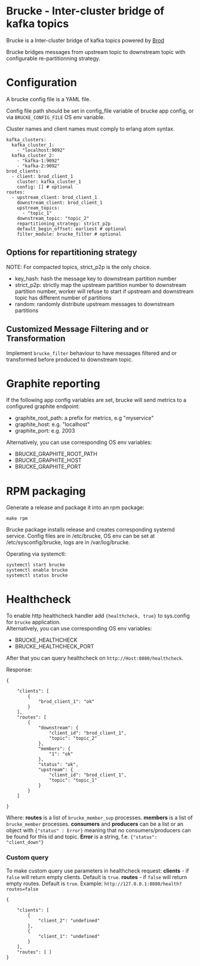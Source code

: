 # Brucke - Inter-cluster bridge of kafka topics
Brucke is a Inter-cluster bridge of kafka topics powered by [Brod](https://github.com/klarna/brod)

Brucke bridges messages from upstream topic to downstream topic with configurable re-partitionning strategy.

# Configuration

A brucke config file is a YAML file.

Config file path should be set in config_file variable of brucke app config, or via `BRUCKE_CONFIG_FILE` OS env variable.

Cluster names and client names must comply to erlang atom syntax.

    kafka_clusters:
      kafka_cluster_1:
        - "localhost:9092"
      kafka_cluster_2:
        - "kafka-1:9092"
        - "kafka-2:9092"
    brod_clients:
      - client: brod_client_1
        cluster: kafka_cluster_1
        config: [] # optional
    routes:
      - upstream_client: brod_client_1
        downstream_client: brod_client_1
        upstream_topics:
          - "topic_1"
        downstream_topic: "topic_2"
        repartitioning_strategy: strict_p2p
        default_begin_offset: earliest # optional
        filter_module: brucke_filter # optional

## Options for repartitioning strategy
NOTE: For compacted topics, strict_p2p is the only choice.

- key_hash: hash the message key to downstream partition number
- strict_p2p: strictly map the upstream partition number to downstream partition number, worker will refuse to start if
upstream and downstream topic has different number of partitions
- random: randomly distribute upstream messages to downstream partitions

## Customized Message Filtering and or Transformation

Implement `brucke_filter` behaviour to have messages filtered and or transformed before produced to downstream topic.

# Graphite reporting
If the following app config variables are set, brucke will send metrics to a configured graphite endpoint:

- graphite_root_path: a prefix for metrics, e.g "myservice"
- graphite_host: e.g. "localhost"
- graphite_port: e.g. 2003

Alternatively, you can use corresponding OS env variables:
- BRUCKE_GRAPHITE_ROOT_PATH
- BRUCKE_GRAPHITE_HOST
- BRUCKE_GRAPHITE_PORT

# RPM packaging
Generate a release and package it into an rpm package:

    make rpm

Brucke package installs release and creates corresponding systemd service. Config files are in /etc/brucke, OS env can 
be set at /etc/sysconfig/brucke, logs are in /var/log/brucke.

Operating via systemctl:

    systemctl start brucke
    systemctl enable brucke
    systemctl status brucke

# Healthcheck
To enable http healthcheck handler add `{healthcheck, true}` to sys.config for `brucke` application.  
Alternatively, you can use corresponding OS env variables:
- BRUCKE_HEALTHCHECK
- BRUCKE_HEALTHCHECK_PORT

After that you can query healthcheck on `http://Host:8080/healthcheck`.  

Response:

    {

        "clients": [
            {
                "brod_client_1": "ok"
            }
        ],
        "routes": [
            {
                "downstream": {
                    "client_id": "brod_client_1",
                    "topic": "topic_2"
                },
                "members": {
                    "1": "ok"
                },
                "status": "ok",
                "upstream": {
                    "client_id": "brod_client_1",
                    "topic": "topic_1"
                }
            }
        ]

    }
Where:
__routes__ is a list of `brucke_member_sup` processes.
__members__ is a list of `brucke_member` processes.
__consumers__ and __producers__ can be a list or an object with `{"status" : Error}` meaning that no
consumers/producers can be found for this id and topic.
__Error__ is a string, f.e. `{"status": "client_down"}`

### Custom query
To make custom query use parameters in healthcheck request:
__clients__ - if `false` will return empty clients. Default is `true`.
__routes__ - if `false` will return empty routes. Default is `true`.
Example:
`http://127.0.0.1:8080/health?routes=false`

    {

        "clients": [
            {
                "client_2": "undefined"
            },
            {
                "client_1": "undefined"
            }
        ],
        "routes": [ ]
    }

